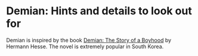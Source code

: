 # Demian: Hints and details to look out for

Demian is inspired by the book [Demian: The Story of a Boyhood](https://en.wikipedia.org/wiki/Demian) by Hermann Hesse.
The novel is extremely popular in South Korea.
